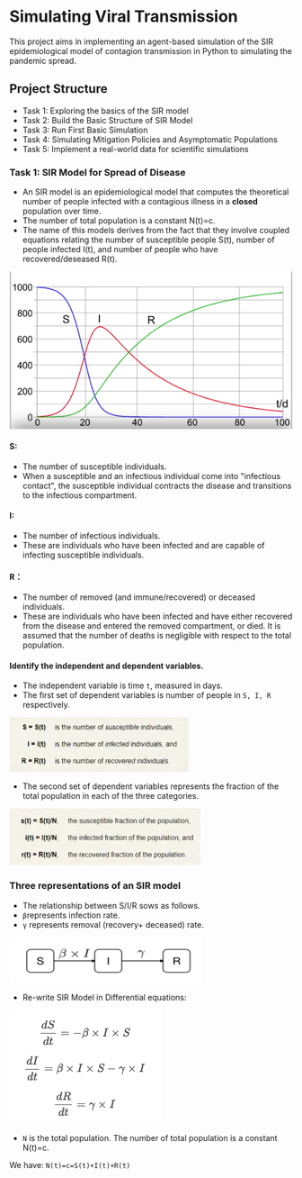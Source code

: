 # Simulating Viral Transmission

This project aims in implementing an agent-based simulation of the SIR epidemiological model of contagion transmission in Python to simulating the pandemic spread.

## Project Structure
* Task 1: Exploring the basics of the SIR model
* Task 2: Build the Basic Structure of SIR Model
* Task 3: Run First Basic Simulation
* Task 4: Simulating Mitigation Policies and Asymptomatic Populations
* Task 5: Implement a real-world data for scientific simulations

### Task 1:  SIR Model for Spread of Disease
* An SIR model is an epidemiological model that computes the theoretical number of people infected with a contagious illness in a **closed** population over time. 
* The number of total population is a constant N(t)=c.
* The name of this models derives from the fact that they involve coupled equations relating the number of susceptible people S(t), number of people infected I(t), and number of people who have recovered/deseased R(t). 

![](https://github.com/tsheng0315/Projects-on-CV/blob/main/Simulating%20Viral%20Pandemics%20in%20Python/graph/SIR%20model%20intro.png)

#### S: 
* The number of susceptible individuals. 
* When a susceptible and an infectious individual come into "infectious contact", the susceptible individual contracts the disease and transitions to the infectious compartment.

#### I: 
* The number of infectious individuals. 
* These are individuals who have been infected and are capable of infecting susceptible individuals.

#### R：
* The number of removed (and immune/recovered) or deceased individuals. 
* These are individuals who have been infected and have either recovered from the disease and entered the removed compartment, or died. It is assumed that the number of deaths is negligible with respect to the total population.

#### Identify the independent and dependent variables. 

* The independent variable is time `t`, measured in days.
* The first set of dependent variables is number of people in `S, I, R` respectively. 

![](https://github.com/tsheng0315/Projects-on-CV/blob/main/Simulating%20Viral%20Pandemics%20in%20Python/graph/SIR%20variable.png)

* The second set of dependent variables represents the fraction of the total population in each of the three categories.  

![](https://github.com/tsheng0315/Projects-on-CV/blob/main/Simulating%20Viral%20Pandemics%20in%20Python/graph/SIR%20variable%20fraction.png)


### Three representations of an SIR model

* The relationship between S/I/R sows as follows. 
* `β`represents infection rate.
* `γ` represents removal (recovery+ deceased) rate.

![](https://github.com/tsheng0315/Projects-on-CV/blob/main/Simulating%20Viral%20Pandemics%20in%20Python/graph/SIR%20relationship%20model.png)

* Re-write SIR Model in Differential equations:

![](https://github.com/tsheng0315/Projects-on-CV/blob/main/Simulating%20Viral%20Pandemics%20in%20Python/graph/SIR%20formula.png)

* `N` is the total population. The number of total population is a constant N(t)=c.

We have: `N(t)=c=S(t)+I(t)+R(t)`
